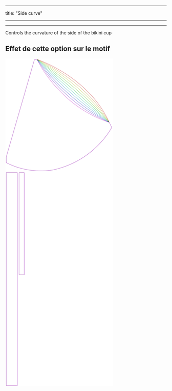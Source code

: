 - - -
title: "Side curve"
- - -

---

Controls the curvature of the side of the bikini cup

## Effet de cette option sur le motif

![Cette image montre l'effet de cette option en superposant plusieurs variantes qui ont une valeur différente pour cette option](bee_sidecurve_sample.svg "Effet de cette option sur le motif")
